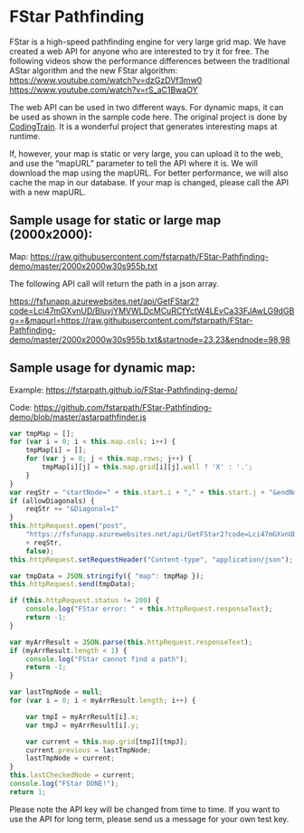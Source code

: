 # FStar Pathfinding

FStar is a high-speed pathfinding engine for very large grid map. We have created a web API for anyone who are interested to try it for free.  The following videos show the performance differences between the traditional AStar algorithm and the new FStar algorithm: 
https://www.youtube.com/watch?v=dzGzDVf3mw0
https://www.youtube.com/watch?v=rS_aC1BwaOY


The web API can be used in two different ways. For dynamic maps, it can be used as shown in the sample code here. The original project is done by <a href="https://github.com/CodingTrain/AStar">CodingTrain</a>. It is a wonderful project that generates interesting maps at runtime. 

If, however, your map is static or very large, you can upload it to the web, and use the “mapURL” parameter to tell the API where it is. We will download the map using the mapURL. For better performance, we will also cache the map in our database. If your map is changed, please call the API with a new mapURL.

## Sample usage for static or large map (2000x2000):

Map: https://raw.githubusercontent.com/fstarpath/FStar-Pathfinding-demo/master/2000x2000w30s955b.txt

The following API call will return the path in a json array.

https://fsfunapp.azurewebsites.net/api/GetFStar2?code=Lci47mGXvnUD/BluvjYMVWLDcMCuRCfYctW4LEvCa33FJAwLG9dGBg==&mapurl=https://raw.githubusercontent.com/fstarpath/FStar-Pathfinding-demo/master/2000x2000w30s955b.txt&startnode=23,23&endnode=98,98


## Sample usage for dynamic map:

Example: https://fstarpath.github.io/FStar-Pathfinding-demo/

Code: https://github.com/fstarpath/FStar-Pathfinding-demo/blob/master/astarpathfinder.js

```js
var tmpMap = [];
for (var i = 0; i < this.map.cols; i++) {
    tmpMap[i] = [];
    for (var j = 0; j < this.map.rows; j++) {
        tmpMap[i][j] = this.map.grid[i][j].wall ? 'X' : '.';
    }
}
var reqStr = "startNode=" + this.start.i + "," + this.start.j + "&endNode=" + this.end.i + "," + this.end.j;
if (allowDiagonals) {
    reqStr += "&Diagonal=1"
}
this.httpRequest.open("post",
    "https://fsfunapp.azurewebsites.net/api/GetFStar2?code=Lci47mGXvnUD/BluvjYMVWLDcMCuRCfYctW4LEvCa33FJAwLG9dGBg==&"
    + reqStr, 
    false);
this.httpRequest.setRequestHeader("Content-type", "application/json");

var tmpData = JSON.stringify({ "map": tmpMap });
this.httpRequest.send(tmpData);

if (this.httpRequest.status != 200) {
    console.log("FStar error: " + this.httpRequest.responseText);
    return -1;
}

var myArrResult = JSON.parse(this.httpRequest.responseText);
if (myArrResult.length < 1) {
    console.log("FStar cannot find a path");
    return -1;
}

var lastTmpNode = null;
for (var i = 0; i < myArrResult.length; i++) {

    var tmpI = myArrResult[i].x;
    var tmpJ = myArrResult[i].y;

    var current = this.map.grid[tmpI][tmpJ];
    current.previous = lastTmpNode;
    lastTmpNode = current;
}
this.lastCheckedNode = current;
console.log("FStar DONE!");
return 1;
```

Please note the API key will be changed from time to time. If you want to use the API for long term, please send us a message for your own test key.



